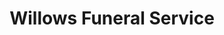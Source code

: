 ---
title: "Willows Funeral Service"
url: /eastbourne/willows-funeral-service/
shop: Bestattungen
---